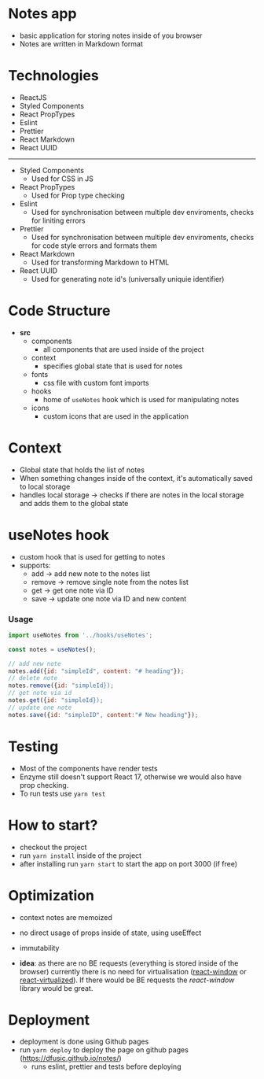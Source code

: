 # Notes app

- basic application for storing notes inside of you browser
- Notes are written in Markdown format

# Technologies

- ReactJS
- Styled Components
- React PropTypes
- Eslint
- Prettier
- React Markdown
- React UUID

---

- Styled Components
  - Used for CSS in JS
- React PropTypes
  - Used for Prop type checking
- Eslint
  - Used for synchronisation between multiple dev enviroments, checks for liniting errors
- Prettier
  - Used for synchronisation between multiple dev enviroments, checks for code style errors and formats them
- React Markdown
  - Used for transforming Markdown to HTML
- React UUID
  - Used for generating note id's (universally uniquie identifier)

# Code Structure

- **src**
  - components
    - all components that are used inside of the project
  - context
    - specifies global state that is used for notes
  - fonts
    - css file with custom font imports
  - hooks
    - home of `useNotes` hook which is used for manipulating notes
  - icons
    - custom icons that are used in the application

# Context

- Global state that holds the list of notes
- When something changes inside of the context, it's automatically saved to local storage
- handles local storage -> checks if there are notes in the local storage and adds them to the global state

# useNotes hook

- custom hook that is used for getting to notes
- supports:
  - add -> add new note to the notes list
  - remove -> remove single note from the notes list
  - get -> get one note via ID
  - save -> update one note via ID and new content

### Usage

```javascript
import useNotes from '../hooks/useNotes';

const notes = useNotes();

// add new note
notes.add({id: "simpleId", content: "# heading"});
// delete note
notes.remove({id: "simpleId});
// get note via id
notes.get({id: "simpleId});
// update one note
notes.save({id: "simpleID", content:"# New heading"});

```

# Testing

- Most of the components have render tests
- Enzyme still doesn't support React 17, otherwise we would also have prop checking.
- To run tests use `yarn test`

# How to start?

- checkout the project
- run `yarn install` inside of the project
- after installing run `yarn start` to start the app on port 3000 (if free)

# Optimization

- context notes are memoized
- no direct usage of props inside of state, using useEffect
- immutability

- **idea**: as there are no BE requests (everything is stored inside of the browser) currently there is no need for virtualisation ([react-window](https://github.com/bvaughn/react-window) or [react-virtualized](https://github.com/bvaughn/react-virtualized)). If there would be BE requests the _react-window_ library would be great.

# Deployment

- deployment is done using Github pages
- run `yarn deploy` to deploy the page on github pages (https://dfusic.github.io/notes/)
  - runs eslint, prettier and tests before deploying
